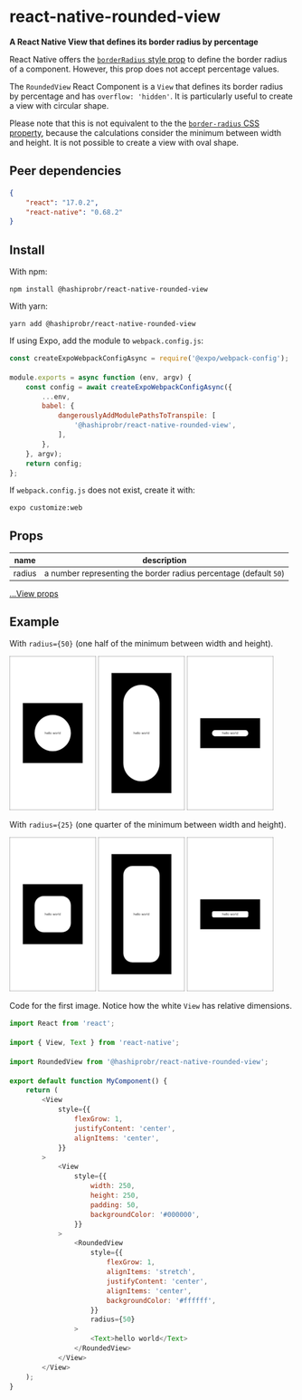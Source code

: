 react-native-rounded-view
=========================

**A React Native View that defines its border radius by percentage**

React Native offers the [`borderRadius` style
prop](https://reactnative.dev/docs/view-style-props#borderradius) to define the
border radius of a component. However, this prop does not accept percentage
values.

The `RoundedView` React Component is a `View` that defines its border radius by
percentage and has `overflow: 'hidden'`. It is particularly useful to create a
view with circular shape.

Please note that this is not equivalent to the the [`border-radius` CSS
property](https://developer.mozilla.org/en-US/docs/Web/CSS/border-radius),
because the calculations consider the minimum between width and height. It is
not possible to create a view with oval shape.


Peer dependencies
-----------------

``` json
{
    "react": "17.0.2",
    "react-native": "0.68.2"
}
```


Install
-------

With npm:

```
npm install @hashiprobr/react-native-rounded-view
```

With yarn:

```
yarn add @hashiprobr/react-native-rounded-view
```

If using Expo, add the module to `webpack.config.js`:

``` js
const createExpoWebpackConfigAsync = require('@expo/webpack-config');

module.exports = async function (env, argv) {
    const config = await createExpoWebpackConfigAsync({
        ...env,
        babel: {
            dangerouslyAddModulePathsToTranspile: [
                '@hashiprobr/react-native-rounded-view',
            ],
        },
    }, argv);
    return config;
};
```

If `webpack.config.js` does not exist, create it with:

```
expo customize:web
```


Props
-----

| name   | description                                                       |
|--------|-------------------------------------------------------------------|
| radius | a number representing the border radius percentage (default `50`) |

[...View props](https://reactnative.dev/docs/view#props)


Example
-------

With `radius={50}` (one half of the minimum between width and height).

![](img/50-1-1.png)
![](img/50-1-2.png)
![](img/50-2-1.png)

With `radius={25}` (one quarter of the minimum between width and height).

![](img/25-1-1.png)
![](img/25-1-2.png)
![](img/25-2-1.png)

Code for the first image. Notice how the white `View` has relative dimensions.

``` js
import React from 'react';

import { View, Text } from 'react-native';

import RoundedView from '@hashiprobr/react-native-rounded-view';

export default function MyComponent() {
    return (
        <View
            style={{
                flexGrow: 1,
                justifyContent: 'center',
                alignItems: 'center',
            }}
        >
            <View
                style={{
                    width: 250,
                    height: 250,
                    padding: 50,
                    backgroundColor: '#000000',
                }}
            >
                <RoundedView
                    style={{
                        flexGrow: 1,
                        alignItems: 'stretch',
                        justifyContent: 'center',
                        alignItems: 'center',
                        backgroundColor: '#ffffff',
                    }}
                    radius={50}
                >
                    <Text>hello world</Text>
                </RoundedView>
            </View>
        </View>
    );
}
```
